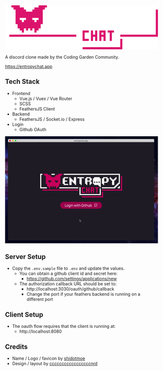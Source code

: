 ![entropychat.app](assets/logo.png)

A discord clone made by the Coding Garden Community.

https://entropychat.app

## Tech Stack

* Frontend
  * Vue.js / Vuex / Vue Router
  * SCSS
  * FeathersJS Client
* Backend
  * FeathersJS / Socket.io / Express
* Login
  * Github OAuth

![demo](assets/demo.gif)

## Server Setup

* Copy the `.env.sample` file to `.env` and update the values.
  * You can obtain a github client id and secret here:
    * https://github.com/settings/applications/new
  * The authorization callback URL should be set to:
    * http://localhost:3030/oauth/github/callback
    * Change the port if your feathers backend is running on a different port

## Client Setup

* The oauth flow requires that the client is running at:
  * http://localhost:8080

## Credits

* Name / Logo / favicon by [shidotmoe](https://www.twitch.tv/shidotmoe)
* Design / layout by [cccccccccccccccccnrd](https://github.com/cccccccccccccccccnrd)
